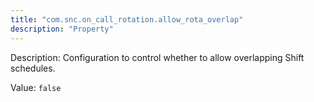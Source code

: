 ```yaml
---
title: "com.snc.on_call_rotation.allow_rota_overlap"
description: "Property"
---
```


Description: Configuration to control whether to allow overlapping Shift schedules.

Value: `false`